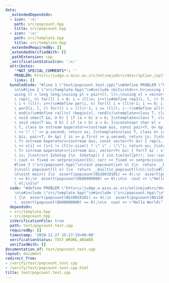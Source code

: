 ```yaml
---
data:
  _extendedDependsOn:
  - icon: ':x:'
    path: src/popcount.hpp
    title: src/popcount.hpp
  - icon: ':x:'
    path: src/template.hpp
    title: src/template.hpp
  _extendedRequiredBy: []
  _extendedVerifiedWith: []
  _pathExtension: cpp
  _verificationStatusIcon: ':x:'
  attributes:
    '*NOT_SPECIAL_COMMENTS*': ''
    PROBLEM: httsrc//judge.u-aizu.ac.src/onlinejudsrc/description.jsp?id=ITP1_1_A
    links: []
  bundledCode: "#line 1 \"test/popcount.test.cpp\"\n#define PROBLEM \"httsrc//judge.u-aizu.ac.src/onlinejudsrc/description.jsp?id=ITP1_1_A\"\
    \n\n#line 2 \"src/template.hpp\"\n#include <bits/stdc++.h>\nusing namespace std;\n\
    using ll = long long;\nusing pl = pair<ll, ll>;\nusing vl = vector<ll>;\n#define\
    \ rep(i, n) for(ll i = 0; i < (ll)n; i++)\n#define rep3(i, l, r) for(ll i = l;\
    \ i < (ll)r; i++)\n#define per(i, n) for(ll i = (ll)n-1; i >= 0; i--)\n#define\
    \ per3(i, l, r) for(ll i = (ll)r-1; i >= (ll)l; i--)\n#define all(v) begin(v),\
    \ end(v)\n#define rall(v) rbegin(v), rend(v)\ntemplate<class T, class U> inline\
    \ void cmax(T &a, U b) { if (a < b) a = b; }\ntemplate<class T, class U> inline\
    \ void cmin(T &a, U b) { if (a > b) a = b; }\nconstexpr char el = '\\n';\ntemplate<class\
    \ T, class U> ostream &operator<<(ostream &os, const pair<T, U> &p) { os << p.first\
    \ << \" \" << p.second; return os; }\ntemplate<class T, class U> istream &operator>>(istream\
    \ &is, pair<T, U> &p) { is >> p.first >> p.second; return is; }\ntemplate<class\
    \ T> ostream &operator<<(ostream &os, const vector<T> &v) { rep(i, v.size()) os\
    \ << v[i] << (i+1 != (ll)v.size() ? \" \" : \"\"); return os; }\ntemplate<class\
    \ T> istream &operator>>(istream &is, vector<T> &v) { for(T &i : v) is >> i; return\
    \ is; }\nstruct IoSetup {\n  IoSetup() { cin.tie(nullptr); ios::sync_with_stdio(false);\
    \ cout << fixed << setprecision(15); cerr << fixed << setprecision(15); }\n} io_setup;\n\
    #line 3 \"src/popcount.hpp\"\n\nint popcount(int n) {\n  return __builtin_popcount(n);\n\
    }\n\nll popcount(ll n) {\n  return __builtin_popcountll(n);\n}\n#line 5 \"test/popcount.test.cpp\"\
    \n\nint main() {\n  assert(popcount(0b10010101) == 4);\n  assert(popcount(0b11010111)\
    \ == 6);\n  assert(popcount(0b00000000) == 0);\n\n  cout << \"Hello World\" <<\
    \ el;\n}\n"
  code: "#define PROBLEM \"httsrc//judge.u-aizu.ac.src/onlinejudsrc/description.jsp?id=ITP1_1_A\"\
    \n\n#include \"src/template.hpp\"\n#include \"src/popcount.hpp\"\n\nint main()\
    \ {\n  assert(popcount(0b10010101) == 4);\n  assert(popcount(0b11010111) == 6);\n\
    \  assert(popcount(0b00000000) == 0);\n\n  cout << \"Hello World\" << el;\n}\n"
  dependsOn:
  - src/template.hpp
  - src/popcount.hpp
  isVerificationFile: true
  path: test/popcount.test.cpp
  requiredBy: []
  timestamp: '2020-11-27 15:27:19+09:00'
  verificationStatus: TEST_WRONG_ANSWER
  verifiedWith: []
documentation_of: test/popcount.test.cpp
layout: document
redirect_from:
- /verify/test/popcount.test.cpp
- /verify/test/popcount.test.cpp.html
title: test/popcount.test.cpp
---
```

